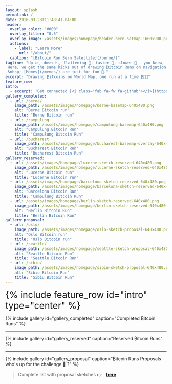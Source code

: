 ```yaml
---
layout: splash
permalink: /
date: 2016-03-23T11:48:41-04:00
header:
  overlay_color: "#000"
  overlay_filter: "0.5"
  overlay_image: /assets/images/homepage/header-bern-satmap-1600x900.png
  actions:
    - label: "Learn More"
      url: "/about/"
  caption: "[Bitcoin Run Bern Satellite](/berne/)"
tagline: "Up 📈, down 📉, flattening 🥿, faster 🚀, slower 🐌 - you know, the usual ₿itcoin Runs.
 Here, we get the same kicks out of drawing ₿itcoin Runs on navigation maps with our heart beats (💓) and feet (🏃).
 &nbsp; [Memes](/memes/) are just for fun 🤪."
excerpt: "Drawing ₿itcoins on World Map, one run at a time ₿🏃💓"
feature_row:
intro: 
  - excerpt: 'Get connected [<i class="fab fa-fw fa-github"></i>](https://github.com/BitcoinrunArt) [<i class="fab fa-fw fa-twitter-square"></i>](https://twitter.com/BitcoinrunArt) [<i class="fab fa-discord"></i>](https://discord.com/channels/895184649423298611/895187115162349598) [<i class="fab fa-fw fa-instagram"></i>](https://www.instagram.com/BitcoinRunArt) '
gallery_completed:
  - url: /berne/
    image_path: /assets/images/homepage/berne-basemap-640x480.png
    alt: "Berne Bitcoin run"
    title: "Berne Bitcoin run"
  - url: /campulung
    image_path: /assets/images/homepage/campulung-basemap-640x480.png
    alt: "Campulung Bitcoin Run"
    title: "Campulung Bitcoin Run"
  - url: /bucharest
    image_path: /assets/images/homepage/bucharest-basemap-overlay-640x480.png
    alt: "Bucharest Bitcoin Run"
    title: "Bucharest Bitcoin Run"
gallery_reserved:    
  - url: /assets/images/homepage/lucerne-sketch-reserved-640x480.png
    image_path: /assets/images/homepage/lucerne-sketch-reserved-640x480.png
    alt: "Lucerne Bitcoin run"
    title: "Lucerne Bitcoin run"
  - url: /assets/images/homepage/barcelona-sketch-reserved-640x480.png
    image_path: /assets/images/homepage/barcelona-sketch-reserved-640x480.png
    alt: "Barcelona Bitcoin Run"
    title: "Campulung Bitcoin Run"
  - url: /assets/images/homepage/berlin-sketch-reserved-640x480.png
    image_path: /assets/images/homepage/berlin-sketch-reserved-640x480.png
    alt: "Berlin Bitcoin Run"
    title: "Berlin Bitcoin Run" 
gallery_proposal:    
  - url: /oslo/
    image_path: /assets/images/homepage/oslo-sketch-proposal-640x480.png
    alt: "Oslo Bitcoin run"
    title: "Oslo Bitcoin run"
  - url: /seattle/
    image_path: /assets/images/homepage/seattle-sketch-proposal-640x480.png
    alt: "Seattle Bitcoin Run"
    title: "Seattle Bitcoin Run"
  - url: /sibiu/
    image_path: /assets/images/homepage/sibiu-sketch-proposal-640x480.png
    alt: "Sibiu Bitcoin Run"
    title: "Sibiu Bitcoin Run"  
---
```


<div id="home-social-connect" style="font-size:2em">
  {% include feature_row id="intro" type="center" %}
</div>

{% include gallery id="gallery_completed" caption="Completed ₿itcoin Runs" %}

<hr>

{% include gallery id="gallery_reserved" caption="Reserved ₿itcoin Runs" %}

<hr>

{% include gallery id="gallery_proposal" caption="₿itcoin Runs Proposals - who's up for the challenge 💪 ?" %}

> Complete list with proposal sketches 👉 &nbsp; **[here](/proposals)**
